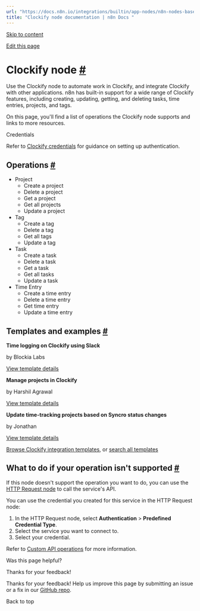 ```yaml
---
url: "https://docs.n8n.io/integrations/builtin/app-nodes/n8n-nodes-base.clockify/"
title: "Clockify node documentation | n8n Docs "
---
```


[Skip to content](https://docs.n8n.io/integrations/builtin/app-nodes/n8n-nodes-base.clockify/#clockify-node)

[Edit this page](https://github.com/n8n-io/n8n-docs/edit/main/docs/integrations/builtin/app-nodes/n8n-nodes-base.clockify.md "Edit this page")

# Clockify node [\#](https://docs.n8n.io/integrations/builtin/app-nodes/n8n-nodes-base.clockify/\#clockify-node "Permanent link")

Use the Clockify node to automate work in Clockify, and integrate Clockify with other applications. n8n has built-in support for a wide range of Clockify features, including creating, updating, getting, and deleting tasks, time entries, projects, and tags.

On this page, you'll find a list of operations the Clockify node supports and links to more resources.

Credentials

Refer to [Clockify credentials](https://docs.n8n.io/integrations/builtin/credentials/clockify/) for guidance on setting up authentication.

## Operations [\#](https://docs.n8n.io/integrations/builtin/app-nodes/n8n-nodes-base.clockify/\#operations "Permanent link")

- Project
  - Create a project
  - Delete a project
  - Get a project
  - Get all projects
  - Update a project
- Tag
  - Create a tag
  - Delete a tag
  - Get all tags
  - Update a tag
- Task
  - Create a task
  - Delete a task
  - Get a task
  - Get all tasks
  - Update a task
- Time Entry
  - Create a time entry
  - Delete a time entry
  - Get time entry
  - Update a time entry

## Templates and examples [\#](https://docs.n8n.io/integrations/builtin/app-nodes/n8n-nodes-base.clockify/\#templates-and-examples "Permanent link")

**Time logging on Clockify using Slack**

by Blockia Labs

[View template details](https://n8n.io/workflows/2604-time-logging-on-clockify-using-slack/)

**Manage projects in Clockify**

by Harshil Agrawal

[View template details](https://n8n.io/workflows/701-manage-projects-in-clockify/)

**Update time-tracking projects based on Syncro status changes**

by Jonathan

[View template details](https://n8n.io/workflows/1492-update-time-tracking-projects-based-on-syncro-status-changes/)

[Browse Clockify integration templates](https://n8n.io/integrations/clockify/), or [search all templates](https://n8n.io/workflows/)

## What to do if your operation isn't supported [\#](https://docs.n8n.io/integrations/builtin/app-nodes/n8n-nodes-base.clockify/\#what-to-do-if-your-operation-isnt-supported "Permanent link")

If this node doesn't support the operation you want to do, you can use the [HTTP Request node](https://docs.n8n.io/integrations/builtin/core-nodes/n8n-nodes-base.httprequest/) to call the service's API.

You can use the credential you created for this service in the HTTP Request node:

1. In the HTTP Request node, select **Authentication** \> **Predefined Credential Type**.
2. Select the service you want to connect to.
3. Select your credential.

Refer to [Custom API operations](https://docs.n8n.io/integrations/custom-operations/) for more information.

Was this page helpful?






Thanks for your feedback!






Thanks for your feedback! Help us improve this page by submitting an issue or a fix in our [GitHub repo](https://github.com/n8n-io/n8n-docs).


Back to top